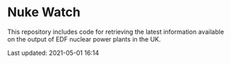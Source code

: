 # Nuke Watch

This repository includes code for retrieving the latest information available on the output of EDF nuclear power plants in the UK.

Last updated: 2021-05-01 16:14